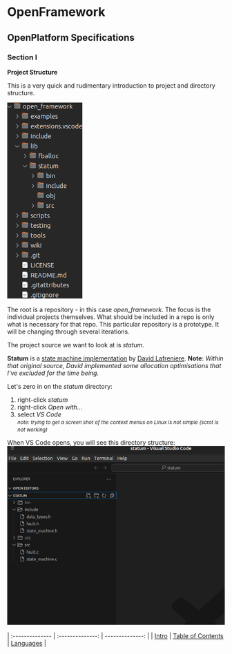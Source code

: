 # OpenFramework
## OpenPlatform Specifications

### Section I

**Project Structure**

This is a very quick and rudimentary introduction to project and directory structure.

![Project Direcotry Structure](images/directory_structure.png)

The root is a repository - in this case *open_framework*. The focus is the individual projects themselves. What should be included in a repo is only what is necessary for that repo. This particular repository is a prototype. It will be changing through several iterations.

The project source we want to look at is *statum*.

**Statum** is a [state machine implementation](https://www.codeproject.com/Articles/1275479/State-Machine-Design-in-C) by [David Lafreniere](https://www.codeproject.com/script/Membership/View.aspx?mid=4425742). **Note**: *Within that original source, David implemented some allocation optimisations that I've excluded for the time being.*

Let's zero in on the *statum* directory:
1. right-click *statum*
2. right-click *Open with...*
3. select *VS Code*  
  <small>*note: trying to get a screen shot of the context menus on Linux is not simple (scrot is not working)*</small>

When VS Code opens, you will see this directory structure:
![VS Code Project](images/project_vscode.png)


| :-------------- | :--------------: | --------------: |
| [Intro](intro.md)       |   [Table of Contents](../README.md)   | [Languages](languages.md) |
